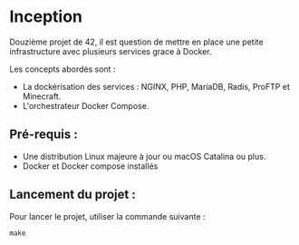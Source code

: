# Inception

Douzième projet de 42, il est question de mettre en place une petite infrastructure avec plusieurs services grace à Docker.

Les concepts abordés sont :

   * La dockérisation des services : NGINX, PHP, MariaDB, Radis, ProFTP et Minecraft.
   * L'orchestrateur Docker Compose.

## Pré-requis :

   * Une distribution Linux majeure à jour ou macOS Catalina ou plus.
   * Docker et Docker compose installés

## Lancement du projet :

Pour lancer le projet, utiliser la commande suivante :

```
make
```

